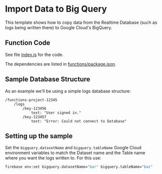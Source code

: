 # Import Data to Big Query

This template shows how to copy data from the Realtime Database (such as logs being written there) to Google Cloud's BigQuery.

## Function Code

See file [index.js](functions/index.js) for the code.

The dependencies are listed in [functions/package.json](package.json).

## Sample Database Structure

As an example we'll be using a simple logs database structure:

```
/functions-project-12345
    /logs
        /key-123456
            text: "User signed in."
        /key-123457
            text: "Error: Could not connect to Database"
```

## Setting up the sample

Set the `bigquery.datasetName` and `bigquery.tableName` Google Cloud environment variables to match the Dataset name and the Table name where you want the logs written to. For this use:

```bash
firebase env:set bigquery.datasetName="bar" bigquery.tableName="baz"
```

